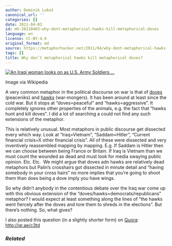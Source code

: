 ```yaml
---
author: Dominik Lukeš
canonical_url: ''
categories: []
date: 2011-04-03
id: mh-20110403-why-dont-metaphorical-hawks-kill-metaphorical-doves
language: en
license: CC-BY-4.0
original_format: md
source: https://metaphorhacker.net/2011/04/why-dont-metaphorical-hawks-kill-metaphorical-doves
tags: []
title: Why don’t metaphorical hawks kill metaphorical doves?
---
```


[![An Iraqi woman looks on as U.S. Army Soldiers ...](http://upload.wikimedia.org/wikipedia/commons/thumb/4/42/Houseraidiraqaug2007.jpg/300px-Houseraidiraqaug2007.jpg "An Iraqi woman looks on as U.S. Army Soldiers ...")](http://commons.wikipedia.org/wiki/File:Houseraidiraqaug2007.jpg)

Image via Wikipedia

A very common metaphor in the political discourse on war is that of [doves](http://en.wikipedia.org/wiki/Columbidae "Columbidae") (peaceniks) and [hawks](http://en.wikipedia.org/wiki/Hawk "Hawk") (war-mongers). It has been around at least since the cold war. But it stops at “doves=peaceful” and “hawks=aggressive”. It completely ignores other properties of the animals, e.g. the fact that “hawks hunt and kill doves”. I did a lot of searching a could not find any such extensions of the metaphor.

This is relatively unusual. Most metaphors in public discourse get dissected every which way. Look at “Iraq=Vietnam”, “Saddam=Hitler”, “Current financial crisis=X other financial crisis”. All of these were dissected and very inventively reassembled mapping by mapping. E.g. If Saddam is Hitler then we can choose between being France or Britain. If Iraq is Vietnam than we must count the wounded as dead and must look for media swaying public opinion. Etc. Etc.  We might argue that doves adn hawks are relatively dead metaphors but Palin’s crosshairs got dissected in minute detail and “having somebody in your cross hairs” no more implies that you’re going to shoot them than does being a dove imply you have wings.

So why didn’t anybody in the contentious debate over the Iraq war come up with this obvious extension of the “doves/hawks=democrats/republicans” metaphor? I would expect at least something along the lines of “the hawks went fiercely after the doves and tore them to shreds in the elections”. But there’s nothing. So, what gives?

I also posted this question (in a slightly shorter form) on [Quora](http://www.quora.com/ "Quora"): <http://qr.ae/c3td>

### *Related*